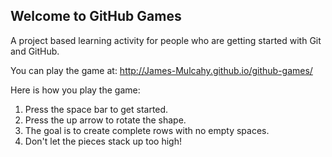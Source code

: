 ## Welcome to GitHub Games

A project based learning activity for people who are getting started with Git and GitHub.

You can play the game at: http://James-Mulcahy.github.io/github-games/

Here is how you play the game:
1. Press the space bar to get started.
2. Press the up arrow to rotate the shape.
3. The goal is to create complete rows with no empty spaces.
4. Don't let the pieces stack up too high!
